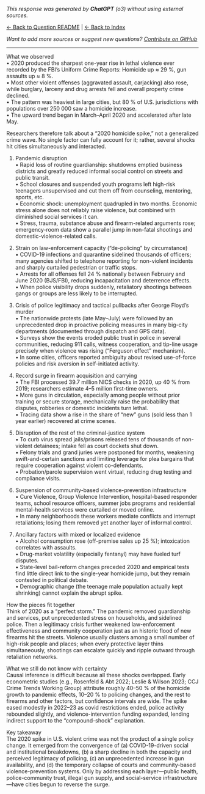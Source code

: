 <!-- 
Generated by: chatgpt
Model: o3
Prompt type: default
Generated at: 2025-06-08T20:20:52.962050
-->

*This response was generated by **ChatGPT** (o3) without using external sources.*

[← Back to Question README](README.md) | [← Back to Index](../README.md)

*Want to add more sources or suggest new questions? [Contribute on GitHub](https://github.com/justinwest/SuggestedSources)*

---

What we observed  
• 2020 produced the sharpest one-year rise in lethal violence ever recorded by the FBI’s Uniform Crime Reports: ­Homicide up ≈ 29 %, gun assaults up ≈ 8 %.  
• Most other violent offenses (aggravated assault, carjacking) also rose, while burglary, larceny and drug arrests fell and overall property crime declined.  
• The pattern was heaviest in large cities, but 80 % of U.S. jurisdictions with populations over 250 000 saw a homicide increase.  
• The upward trend began in March–April 2020 and accelerated after late May.

Researchers therefore talk about a “2020 homicide spike,” not a generalized crime wave. No single factor can fully account for it; rather, several shocks hit cities simultaneously and interacted.

1. Pandemic disruption  
   • Rapid loss of routine guardianship: shutdowns emptied business districts and greatly reduced informal social control on streets and public transit.  
   • School closures and suspended youth programs left high-risk teenagers unsupervised and cut them off from counseling, mentoring, sports, etc.  
   • Economic shock: unemployment quadrupled in two months. Economic stress alone does not reliably raise violence, but combined with diminished social services it can.  
   • Stress, trauma, substance abuse and firearm-related arguments rose; emergency-room data show a parallel jump in non-fatal shootings and domestic-violence-related calls.

2. Strain on law-enforcement capacity (“de-policing” by circumstance)  
   • COVID-19 infections and quarantine sidelined thousands of officers; many agencies shifted to telephone reporting for non-violent incidents and sharply curtailed pedestrian or traffic stops.  
   • Arrests for all offenses fell 24 % nationally between February and June 2020 (BJS/FBI), reducing incapacitation and deterrence effects.  
   • When police visibility drops suddenly, retaliatory shootings between gangs or groups are less likely to be interrupted.

3. Crisis of police legitimacy and tactical pullbacks after George Floyd’s murder  
   • The nationwide protests (late May–July) were followed by an unprecedented drop in proactive policing measures in many big-city departments (documented through dispatch and GPS data).  
   • Surveys show the events eroded public trust in police in several communities, reducing 911 calls, witness cooperation, and tip-line usage precisely when violence was rising (“Ferguson effect” mechanism).  
   • In some cities, officers reported ambiguity about revised use-of-force policies and risk aversion in self-initiated activity.

4. Record surge in firearm acquisition and carrying  
   • The FBI processed 39.7 million NICS checks in 2020, up 40 % from 2019; researchers estimate 4–5 million first-time owners.  
   • More guns in circulation, especially among people without prior training or secure storage, mechanically raise the probability that disputes, robberies or domestic incidents turn lethal.  
   • Tracing data show a rise in the share of “new” guns (sold less than 1 year earlier) recovered at crime scenes.

5. Disruption of the rest of the criminal-justice system  
   • To curb virus spread jails/prisons released tens of thousands of non-violent detainees; intake fell as court dockets shut down.  
   • Felony trials and grand juries were postponed for months, weakening swift-and-certain sanctions and limiting leverage for plea bargains that require cooperation against violent co-defendants.  
   • Probation/parole supervision went virtual, reducing drug testing and compliance visits.

6. Suspension of community-based violence-prevention infrastructure  
   • Cure Violence, Group Violence Intervention, hospital-based responder teams, school resource officers, summer jobs programs and residential mental-health services were curtailed or moved online.  
   • In many neighborhoods these workers mediate conflicts and interrupt retaliations; losing them removed yet another layer of informal control.

7. Ancillary factors with mixed or localized evidence  
   • Alcohol consumption rose (off-premise sales up 25 %); intoxication correlates with assaults.  
   • Drug-market volatility (especially fentanyl) may have fueled turf disputes.  
   • State-level bail-reform changes preceded 2020 and empirical tests find little direct link to the single-year homicide jump, but they remain contested in political debate.  
   • Demographic change (the teenage male population actually kept shrinking) cannot explain the abrupt spike.

How the pieces fit together  
Think of 2020 as a “perfect storm.” The pandemic removed guardianship and services, put unprecedented stress on households, and sidelined police. Then a legitimacy crisis further weakened law-enforcement effectiveness and community cooperation just as an historic flood of new firearms hit the streets. Violence usually clusters among a small number of high-risk people and places; when every protective layer thins simultaneously, shootings can escalate quickly and ripple outward through retaliation networks.

What we still do not know with certainty  
Causal inference is difficult because all these shocks overlapped. Early econometric studies (e.g., Rosenfeld & Abt 2022; Leslie & Wilson 2023; CCJ Crime Trends Working Group) attribute roughly 40–50 % of the homicide growth to pandemic effects, 10–20 % to policing changes, and the rest to firearms and other factors, but confidence intervals are wide. The spike eased modestly in 2022–23 as covid restrictions ended, police activity rebounded slightly, and violence-intervention funding expanded, lending indirect support to the “compound-shock” explanation.

Key takeaway  
The 2020 spike in U.S. violent crime was not the product of a single policy change. It emerged from the convergence of (a) COVID-19-driven social and institutional breakdowns, (b) a sharp decline in both the capacity and perceived legitimacy of policing, (c) an unprecedented increase in gun availability, and (d) the temporary collapse of courts and community-based violence-prevention systems. Only by addressing each layer—public health, police-community trust, illegal gun supply, and social-service infrastructure—have cities begun to reverse the surge.